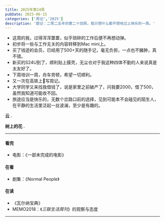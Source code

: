 ```yaml
---
title: 2025年第24周
pubDate: 2025-06-15
categories: ['周记','2025']
description: '题记：二零二五年的第二十四周，我只想什么都不想地过上快乐的一周。'
---
```


- 这周的我，过得浑浑噩噩，似乎琐碎的工作后便不再想动弹。  
- 初步将一些与工作无关的内容转移到Mac mini上。  
- 买了钱迹的会员，已经用了500+天的随手记，毫无负担，一点也不臃肿，真不错。  
- 新买的S24U到了，顺利贴上膜壳，无尘仓对于我这种四体不勤的人来说真是太友好了。  
- 下周培训一周，舟车劳顿，希望一切顺利。  
- 又一次在高铁上🚝写周记。  
- 大学同学又来找我借钱了，说是家里之前破产了，问我要2000，借了500，虽然我知道可能收不回。  
- 旅途应当是快乐的，无数个岔路口前的选择，见到可能本不会碰见的陌生人，在平静的生活里泛起一丝波澜，至少是有趣的。  


**云**
<img src="https://12c3bda.webp.li/image-20250615112856717.png" style="zoom:25%;" />

**树上的花**
<img src="https://12c3bda.webp.li/image-20250615112907738.png" style="zoom:25%;" />

---

#### 看完

- 电影：《一部未完成的电影》

#### 在看

- 剧集：《Normal People》

#### 在读

- 《瓦尔纳宝典》 
- MEMO2018：《*三联生活周刊*》的观察与态度

---